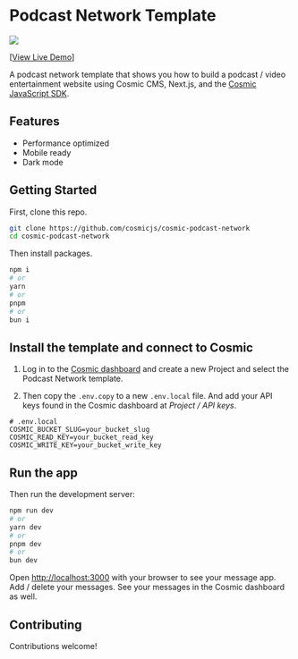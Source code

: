 # Podcast Network Template

<a href="https://cosmic-podcast-network.vercel.app/">
  <img src="https://imgix.cosmicjs.com/f2eeb900-4b9b-11ef-b1ea-f56c65dfade9-cosmic-podcast-network-screenshot.png?w=2000&auto=forat,compression" />
</a>

[[View Live Demo](https://cosmic-podcast-network.vercel.app)]

A podcast network template that shows you how to build a podcast / video entertainment website using Cosmic CMS, Next.js, and the [Cosmic JavaScript SDK](https://www.npmjs.com/package/@cosmicjs/sdk).

## Features

- Performance optimized
- Mobile ready
- Dark mode

## Getting Started

First, clone this repo.

```bash
git clone https://github.com/cosmicjs/cosmic-podcast-network
cd cosmic-podcast-network
```

Then install packages.

```bash
npm i
# or
yarn
# or
pnpm
# or
bun i
```

## Install the template and connect to Cosmic

1. Log in to the [Cosmic dashboard](https://app.cosmicjs.com/) and create a new Project and select the Podcast Network template.

2. Then copy the `.env.copy` to a new `.env.local` file. And add your API keys found in the Cosmic dashboard at _Project / API keys_.

```
# .env.local
COSMIC_BUCKET_SLUG=your_bucket_slug
COSMIC_READ_KEY=your_bucket_read_key
COSMIC_WRITE_KEY=your_bucket_write_key
```

## Run the app

Then run the development server:

```bash
npm run dev
# or
yarn dev
# or
pnpm dev
# or
bun dev
```

Open [http://localhost:3000](http://localhost:3000) with your browser to see your message app. Add / delete your messages. See your messages in the Cosmic dashboard as well.

## Contributing

Contributions welcome!
